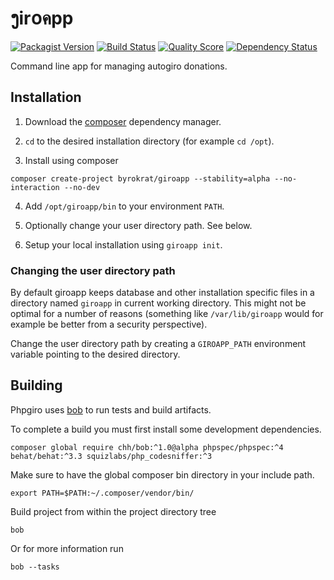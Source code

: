 # ງir໐คpp

[![Packagist Version](https://img.shields.io/packagist/v/byrokrat/giroapp.svg?style=flat-square)](https://packagist.org/packages/byrokrat/giroapp)
[![Build Status](https://img.shields.io/travis/byrokrat/giroapp/master.svg?style=flat-square)](https://travis-ci.org/byrokrat/giroapp)
[![Quality Score](https://img.shields.io/scrutinizer/g/byrokrat/giroapp.svg?style=flat-square)](https://scrutinizer-ci.com/g/byrokrat/giroapp)
[![Dependency Status](https://img.shields.io/gemnasium/byrokrat/giroapp.svg?style=flat-square)](https://gemnasium.com/byrokrat/giroapp)

Command line app for managing autogiro donations.

## Installation

1. Download the [composer](https://getcomposer.org/) dependency manager.

2. `cd` to the desired installation directory (for example `cd /opt`).

3. Install using composer

```shell
composer create-project byrokrat/giroapp --stability=alpha --no-interaction --no-dev
```

4. Add `/opt/giroapp/bin` to your environment `PATH`.

5. Optionally change your user directory path. See below.

6. Setup your local installation using `giroapp init`.

### Changing the user directory path

By default giroapp keeps database and other installation specific files in a
directory named `giroapp` in current working directory. This might not be
optimal for a number of reasons (something like `/var/lib/giroapp` would
for example be better from a security perspective).

Change the user directory path by creating a `GIROAPP_PATH` environment variable
pointing to the desired directory.

## Building

Phpgiro uses [bob](https://github.com/CHH/bob) to run tests and build artifacts.

To complete a build you must first install some development dependencies.

```shell
composer global require chh/bob:^1.0@alpha phpspec/phpspec:^4 behat/behat:^3.3 squizlabs/php_codesniffer:^3
```

Make sure to have the global composer bin directory in your include path.

```shell
export PATH=$PATH:~/.composer/vendor/bin/
```

Build project from within the project directory tree

```shell
bob
```

Or for more information run

```shell
bob --tasks
```
